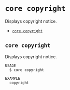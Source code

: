 `core copyright`
================

Displays copyright notice.

* [`core copyright`](#core-copyright)

## `core copyright`

Displays copyright notice.

```
USAGE
  $ core copyright

EXAMPLE
  copyright
```

